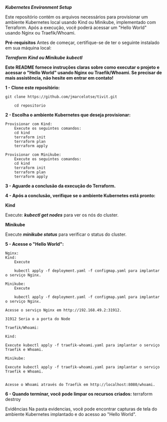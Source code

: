 ***Kubernetes Environment Setup***

Este repositório contém os arquivos necessários para provisionar um ambiente Kubernetes local usando Kind ou Minikube, implementado com Terraform. Após a execução, você poderá acessar um "Hello World" usando Nginx ou Traefik/Whoami.

**Pré-requisitos**
Antes de começar, certifique-se de ter o seguinte instalado em sua máquina local:

***Terraform***
***Kind ou Minikube***
***kubectl***

**Este README fornece instruções claras sobre como executar o projeto e acessar o "Hello World" usando Nginx ou Traefik/Whoami. Se precisar de mais assistência, não hesite em entrar em contato!**

**1 - Clone este repositório:**

    git clone https://github.com/jmarcelotse/tivit.git

        cd repositorio

**2 - Escolha o ambiente Kubernetes que deseja provisionar:**

    Provisionar com Kind:
        Execute os seguintes comandos:
        cd kind
        terraform init
        terraform plan
        terraform apply

    Provisionar com Minikube:
        Execute os seguintes comandos:
        cd kind
        terraform init
        terraform plan
        terraform apply

**3 - Aguarde a conclusão da execução do Terraform.**

**4 - Após a conclusão, verifique se o ambiente Kubernetes está pronto:**

**Kind**

Execute: ***kubectl get nodes*** para ver os nós do cluster.

**Minikube**

Execute ***minikube status*** para verificar o status do cluster.

**5 - Acesse o "Hello World":**

    Nginx:
    Kind:
        Execute

        kubectl apply -f deployment.yaml -f configmap.yaml para implantar o serviço Nginx.

    Minikube:
        Execute

        kubectl apply -f deployment.yaml -f configmap.yaml para implantar o serviço Nginx.

    Acesse o serviço Nginx em http://192.168.49.2:31912.

    31912 Seria o a porta do Node

    Traefik/Whoami:

    Kind:

    Execute kubectl apply -f traefik-whoami.yaml para implantar o serviço Traefik e Whoami.

    Minikube:

    Execute kubectl apply -f traefik-whoami.yaml para implantar o serviço Traefik e Whoami.


    Acesse o Whoami através do Traefik em http://localhost:8080/whoami.

**6 - Quando terminar, você pode limpar os recursos criados:**
    terraform destroy

Evidências
Na pasta evidencias, você pode encontrar capturas de tela do ambiente Kubernetes implantado e do acesso ao "Hello World".
